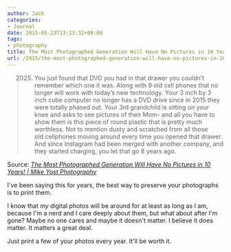 ```yaml
---
author: Jack
categories:
- Journal
date: 2015-05-23T13:13:32+00:00
tags:
- photography
title: The Most Photographed Generation Will Have No Pictures in 10 Years
url: /2015/the-most-photographed-generation-will-have-no-pictures-in-10-years/
---
```


> 2025. You just found that DVD you had in that drawer you couldn’t remember which one it was. Along with 9 old cell phones that no longer will work with today’s new technology. Your 3 inch by 3 inch cube computer no longer has a DVD drive since in 2015 they were totally phased out. Your 3rd grandchild is sitting on your knee and asks to see pictures of their Mom- and all you have to show them is this piece of round plastic that is pretty much worthless. Not to mention dusty and scratched from all those old cellphones moving around every time you opened that drawer. And since Instagram had been merged with another company, and they started charging, you let that go 8 years ago.

Source: _[The Most Photographed Generation Will Have No Pictures in 10 Years! | Mike Yost Photography][1]_

I've been saying this for years, the best way to preserve your photographs is to print them.

I know that _my_ digital photos will be around for at least as long as I am, because I'm a nerd and I care deeply about them, but what about after I'm gone? Maybe no one cares and maybe it doesn't matter. I believe it does matter. It matters a great deal.

Just print a few of your photos every year. It'll be worth it.

&nbsp;

 [1]: https://mikeyostphotography.wordpress.com/2015/01/31/the-most-photographed-generation-will-have-no-pictures-in-10-years/